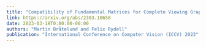 ```yaml
---
title: "Compatibility of Fundamental Matrices for Complete Viewing Graphs"
link: https://arxiv.org/abs/2303.10658
date: 2023-03-19T0:00:00-00:00
authors: "Martin Bråtelund and Felix Rydell"
publication: "International Conference on Computer Vision (ICCV) 2023"
---
```



